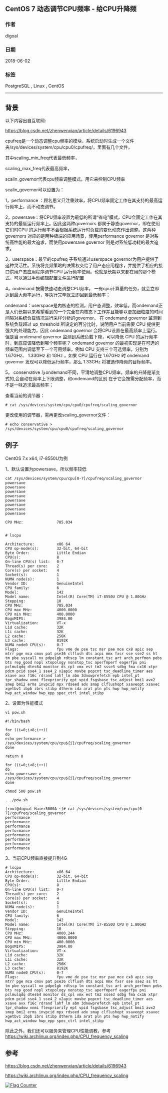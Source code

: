 ## CentOS 7 动态调节CPU频率 - 给CPU升降频  
                                                           
### 作者                                                           
digoal                                                           
                                                           
### 日期                                                           
2018-06-02                                                         
                                                           
### 标签                                                           
PostgreSQL , Linux , CentOS   
                                                           
----                                                           
                                                           
## 背景    
  
以下内容出自互联网:  
  
https://blog.csdn.net/zhenwenxian/article/details/6196943  
  
cpufreq是一个动态调整cpu频率的模块，系统启动时生成一个文件夹/sys/devices/system/cpu/cpu0/cpufreq/，里面有几个文件，  
   
其中scaling_min_freq代表最低频率，  
  
scaling_max_freq代表最高频率，  
  
scalin_governor代表cpu频率调整模式，用它来控制CPU频率  
  
scalin_governor可以设置为：  
  
1，performance ：顾名思义只注重效率，将CPU频率固定工作在其支持的最高运行频率上，而不动态调节。  
  
2，powersave：将CPU频率设置为最低的所谓“省电”模式，CPU会固定工作在其支持的最低运行频率上。因此这两种governors 都属于静态governor，即在使用它们时CPU 的运行频率不会根据系统运行时负载的变化动态作出调整。这两种governors 对应的是两种极端的应用场景，使用performance governor 是对系统高性能的最大追求，而使用powersave governor 则是对系统低功耗的最大追求。  
  
3，userspace：最早的cpufreq 子系统通过userspace governor为用户提供了这种灵活性。系统将变频策略的决策权交给了用户态应用程序，并提供了相应的接口供用户态应用程序调节CPU 运行频率使用。也就是长期以来都在用的那个模式。可以通过手动编辑配置文件进行配置  
  
4，ondemand 按需快速动态调整CPU频率， 一有cpu计算量的任务，就会立即达到最大频率运行，等执行完毕就立即回到最低频率；  
  
ondemand：userspace是内核态的检测，用户态调整，效率低。而ondemand正是人们长期以来希望看到的一个完全在内核态下工作并且能够以更加细粒度的时间间隔对系统负载情况进行采样分析的governor。 在 ondemand governor 监测到系统负载超过 up_threshold 所设定的百分比时，说明用户当前需要 CPU 提供更强大的处理能力，因此 ondemand governor 会将CPU设置在最高频率上运行。但是当 ondemand governor 监测到系统负载下降，可以降低 CPU 的运行频率时，到底应该降低到哪个频率呢？ ondemand governor 的最初实现是在可选的频率范围内调低至下一个可用频率，例如 CPU 支持三个可选频率，分别为 1.67GHz、 1.33GHz 和 1GHz ，如果 CPU 运行在 1.67GHz 时 ondemand governor 发现可以降低运行频率，那么 1.33GHz 将被选作降频的目标频率。  
   
5， conservative 与ondemand不同，平滑地调整CPU频率，频率的升降是渐变式的,会自动在频率上下限调整，和ondemand的区别   在于它会按需分配频率，而不是一味追求最高频率；  
  
查看当前的调节器：  
  
```  
# cat /sys/devices/system/cpu/cpu0/cpufreq/scaling_governor  
```  
  
更改使用的调节器，需再更改scaling_governor文件：  
  
```  
# echo conservative > /sys/devices/system/cpu/cpu0/cpufreq/scaling_governor  
```  
  
## 例子  
CentOS 7.x x64, i7-8550U为例  
  
1、默认设置为powersave，所以频率较低  
  
```  
cat /sys/devices/system/cpu/cpu[0-7]/cpufreq/scaling_governor  
powersave  
powersave  
powersave  
powersave  
powersave  
powersave  
powersave  
powersave  
```  
  
```  
CPU MHz:               785.034  
  
  
# lscpu  
  
Architecture:          x86_64  
CPU op-mode(s):        32-bit, 64-bit  
Byte Order:            Little Endian  
CPU(s):                8  
On-line CPU(s) list:   0-7  
Thread(s) per core:    2  
Core(s) per socket:    4  
Socket(s):             1  
NUMA node(s):          1  
Vendor ID:             GenuineIntel  
CPU family:            6  
Model:                 142  
Model name:            Intel(R) Core(TM) i7-8550U CPU @ 1.80GHz  
Stepping:              10  
CPU MHz:               785.034  
CPU max MHz:           4000.0000  
CPU min MHz:           400.0000  
BogoMIPS:              3984.00  
Virtualization:        VT-x  
L1d cache:             32K  
L1i cache:             32K  
L2 cache:              256K  
L3 cache:              8192K  
NUMA node0 CPU(s):     0-7  
Flags:                 fpu vme de pse tsc msr pae mce cx8 apic sep mtrr pge mca cmov pat pse36 clflush dts acpi mmx fxsr sse sse2 ss ht tm pbe syscall nx pdpe1gb rdtscp lm constant_tsc art arch_perfmon pebs bts rep_good nopl xtopology nonstop_tsc aperfmperf eagerfpu pni pclmulqdq dtes64 monitor ds_cpl vmx est tm2 ssse3 sdbg fma cx16 xtpr pdcm pcid sse4_1 sse4_2 x2apic movbe popcnt tsc_deadline_timer aes xsave avx f16c rdrand lahf_lm abm 3dnowprefetch epb intel_pt tpr_shadow vnmi flexpriority ept vpid fsgsbase tsc_adjust bmi1 avx2 smep bmi2 erms invpcid mpx rdseed adx smap clflushopt xsaveopt xsavec xgetbv1 ibpb ibrs stibp dtherm ida arat pln pts hwp hwp_notify hwp_act_window hwp_epp spec_ctrl intel_stibp  
```  
  
2、设置为性能模式  
  
```  
vi pow.sh  
  
#!/bin/bash  
  
for ((i=0;i<8;i++))  
do  
echo performance > /sys/devices/system/cpu/cpu${i}/cpufreq/scaling_governor  
done  
  
return 0  
  
for ((i=0;i<8;i++))  
do  
echo powersave > /sys/devices/system/cpu/cpu${i}/cpufreq/scaling_governor  
done  
  
chmod 500 pow.sh  
```  
  
```  
. ./pow.sh   
  
[root@digoal-Haier5000A ~]# cat /sys/devices/system/cpu/cpu[0-7]/cpufreq/scaling_governor  
performance  
performance  
performance  
performance  
performance  
performance  
performance  
performance  
```  
  
3、当前CPU频率直接提升到4G  
  
```  
# lscpu  
Architecture:          x86_64  
CPU op-mode(s):        32-bit, 64-bit  
Byte Order:            Little Endian  
CPU(s):                8  
On-line CPU(s) list:   0-7  
Thread(s) per core:    2  
Core(s) per socket:    4  
Socket(s):             1  
NUMA node(s):          1  
Vendor ID:             GenuineIntel  
CPU family:            6  
Model:                 142  
Model name:            Intel(R) Core(TM) i7-8550U CPU @ 1.80GHz  
Stepping:              10  
CPU MHz:               4000.244  
CPU max MHz:           4000.0000  
CPU min MHz:           400.0000  
BogoMIPS:              3984.00  
Virtualization:        VT-x  
L1d cache:             32K  
L1i cache:             32K  
L2 cache:              256K  
L3 cache:              8192K  
NUMA node0 CPU(s):     0-7  
Flags:                 fpu vme de pse tsc msr pae mce cx8 apic sep mtrr pge mca cmov pat pse36 clflush dts acpi mmx fxsr sse sse2 ss ht tm pbe syscall nx pdpe1gb rdtscp lm constant_tsc art arch_perfmon pebs bts rep_good nopl xtopology nonstop_tsc aperfmperf eagerfpu pni pclmulqdq dtes64 monitor ds_cpl vmx est tm2 ssse3 sdbg fma cx16 xtpr pdcm pcid sse4_1 sse4_2 x2apic movbe popcnt tsc_deadline_timer aes xsave avx f16c rdrand lahf_lm abm 3dnowprefetch epb intel_pt tpr_shadow vnmi flexpriority ept vpid fsgsbase tsc_adjust bmi1 avx2 smep bmi2 erms invpcid mpx rdseed adx smap clflushopt xsaveopt xsavec xgetbv1 ibpb ibrs stibp dtherm ida arat pln pts hwp hwp_notify hwp_act_window hwp_epp spec_ctrl intel_stibp  
```  
  
除此之外，我们还可以服务来管理CPU性能调教，参考  https://wiki.archlinux.org/index.php/CPU_frequency_scaling    
  
## 参考  
https://blog.csdn.net/zhenwenxian/article/details/6196943  
  
https://wiki.archlinux.org/index.php/CPU_frequency_scaling  
  
<a rel="nofollow" href="http://info.flagcounter.com/h9V1"  ><img src="http://s03.flagcounter.com/count/h9V1/bg_FFFFFF/txt_000000/border_CCCCCC/columns_2/maxflags_12/viewers_0/labels_0/pageviews_0/flags_0/"  alt="Flag Counter"  border="0"  ></a>  
  
